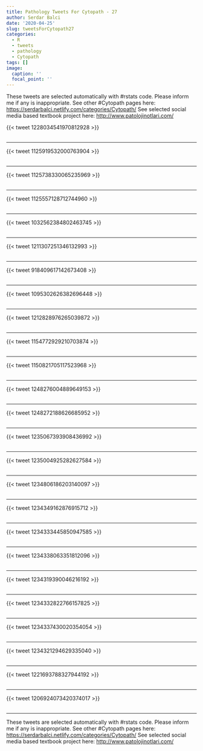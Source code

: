 ```yaml
---
title: Pathology Tweets For Cytopath - 27
author: Serdar Balci
date: '2020-04-25'
slug: tweetsForCytopath27
categories:
  - R
  - tweets
  - pathology
  - Cytopath
tags: []
image:
  caption: ''
  focal_point: ''
---
```



These tweets are selected automatically with #rstats code. Please inform me if any is inappropriate.
See other #Cytopath pages here: https://serdarbalci.netlify.com/categories/Cytopath/ 
See selected social media based textbook project here: http://www.patolojinotlari.com/

{{< tweet 1228034541970812928 >}}
<br>
<br>
<hr>
{{< tweet 1125919532000763904 >}}
<br>
<br>
<hr>
{{< tweet 1125738330065235969 >}}
<br>
<br>
<hr>
{{< tweet 1125557128712744960 >}}
<br>
<br>
<hr>
{{< tweet 1032562384802463745 >}}
<br>
<br>
<hr>
{{< tweet 1211307251346132993 >}}
<br>
<br>
<hr>
{{< tweet 918409617142673408 >}}
<br>
<br>
<hr>
{{< tweet 1095302626382696448 >}}
<br>
<br>
<hr>
{{< tweet 1212828976265039872 >}}
<br>
<br>
<hr>
{{< tweet 1154772929210703874 >}}
<br>
<br>
<hr>
{{< tweet 1150821705117523968 >}}
<br>
<br>
<hr>
{{< tweet 1248276004889649153 >}}
<br>
<br>
<hr>
{{< tweet 1248272188626685952 >}}
<br>
<br>
<hr>
{{< tweet 1235067393908436992 >}}
<br>
<br>
<hr>
{{< tweet 1235004925282627584 >}}
<br>
<br>
<hr>
{{< tweet 1234806186203140097 >}}
<br>
<br>
<hr>
{{< tweet 1234349162876915712 >}}
<br>
<br>
<hr>
{{< tweet 1234333445850947585 >}}
<br>
<br>
<hr>
{{< tweet 1234338063351812096 >}}
<br>
<br>
<hr>
{{< tweet 1234319390046216192 >}}
<br>
<br>
<hr>
{{< tweet 1234332822766157825 >}}
<br>
<br>
<hr>
{{< tweet 1234337430020354054 >}}
<br>
<br>
<hr>
{{< tweet 1234321294629335040 >}}
<br>
<br>
<hr>
{{< tweet 1221693788327944192 >}}
<br>
<br>
<hr>
{{< tweet 1206924073420374017 >}}
<br>
<br>
<hr>


These tweets are selected automatically with #rstats code. Please inform me if any is inappropriate.
See other #Cytopath pages here: https://serdarbalci.netlify.com/categories/Cytopath/ 
See selected social media based textbook project here: http://www.patolojinotlari.com/
